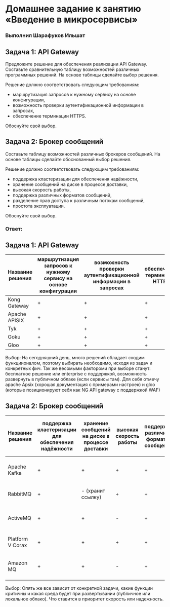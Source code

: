 # Домашнее задание к занятию «Введение в микросервисы»

### Выполнил Шарафуков Ильшат

## Задача 1: API Gateway 

Предложите решение для обеспечения реализации API Gateway. Составьте сравнительную таблицу возможностей различных программных решений. На основе таблицы сделайте выбор решения.

Решение должно соответствовать следующим требованиям:
- маршрутизация запросов к нужному сервису на основе конфигурации,
- возможность проверки аутентификационной информации в запросах,
- обеспечение терминации HTTPS.

Обоснуйте свой выбор.

## Задача 2: Брокер сообщений

Составьте таблицу возможностей различных брокеров сообщений. На основе таблицы сделайте обоснованный выбор решения.

Решение должно соответствовать следующим требованиям:
- поддержка кластеризации для обеспечения надёжности,
- хранение сообщений на диске в процессе доставки,
- высокая скорость работы,
- поддержка различных форматов сообщений,
- разделение прав доступа к различным потокам сообщений,
- простота эксплуатации.

Обоснуйте свой выбор.

### Ответ:

## Задача 1: API Gateway 

| Название решения | маршрутизация запросов к нужному сервису на основе конфигурации | возможность проверки аутентификационной информации в запросах | обеспечение терминации HTTPS | Расширяемая архитектура плагинов |
|------------------|-----------------------------------------------------------------|---------------------------------------------------------------|------------------------------|----------------------------------|
| Kong Gateway     | +                                                               | +                                                             | +                            | +                                |
| Apache APISIX    | +                                                               | +                                                             | +                            | +                                |
| Tyk              | +                                                               | +                                                             | +                            | +                                |
| Goku             | +                                                               | +                                                             | +                            | +                                |
| Gloo             | +                                                               | +                                                             | +                            | +                                |


Выбор: На сегодняшний день, много решений обладает сходим функциионалом, поэтому выбирать необходимо, исходя из задач и конкретных фич. Так же весомыми фактороми при выборе станут: бесплатное решение или enterprise с поддержкой, возможность развернуть в публичном облаке (если сервисы там).
Для себя отмечу apache Apsix (хорошая документация с примерами настроек) и gloo (которые позиционируют себя как NG API gateway c поддержкой WAF)

## Задача 2: Брокер сообщений

| Название решения | поддержка кластеризации для обеспечения надёжности | хранение сообщений на диске в процессе доставки | высокая скорость работы | поддержка различных форматов сообщений | разделение прав доступа к различным потокам сообщений | простота эксплуатации                  |
|------------------|----------------------------------------------------|-------------------------------------------------|-------------------------|----------------------------------------|-------------------------------------------------------|----------------------------------------|
| Apache Kafka     | +                                                  | +                                               | +                       | +                                      | + (Kafka Security Manager)                            | ставится просто + хорошая документация |
| RabbitMQ         | +                                                  | - (хранит ссылку)                               | +                       | +                                      | +                                                     | Хорошая документация с примерами       |
| ActiveMQ         | +                                                  | +                                               | -                       | +                                      | +                                                     | продукт старый, документация скудна    |
| Platform V Corax | +                                                  | +                                               | +                       | +                                      | +                                                     | клауд решение на базе кафки            |
| Amazon MQ        | +                                                  | +                                               | -                       | +                                      | +                                                     | клауд решение, хорошая документация    |


Выбор: Опять же все зависит от конкретной задачи, какие функции критичны и какая среда будет при развертывании (публичное или локальное облако). Что ставится в приоритет скорость или надежность.